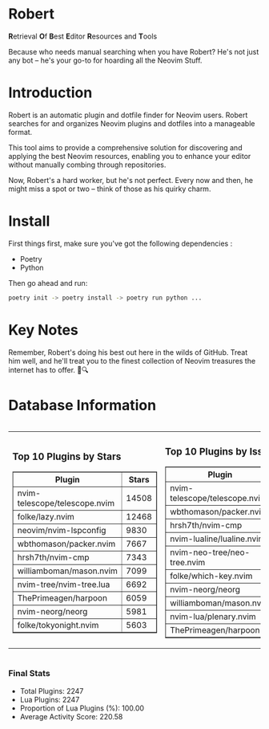 # Robert

**R**etrieval
**O**f
**B**est
**E**ditor
**R**esources and
**T**ools

Because who needs manual searching when you have Robert?
He's not just any bot – he's your go-to for hoarding all the Neovim Stuff.

# Introduction
Robert is an automatic plugin and dotfile finder for Neovim users. Robert searches for and organizes Neovim plugins and dotfiles into a manageable format.

This tool aims to provide a comprehensive solution for discovering and applying the best Neovim resources, enabling you to enhance your editor without manually combing through repositories.

Now, Robert's a hard worker, but he's not perfect. Every now and then, he might miss a spot or two – think of those as his quirky charm. 

# Install
 First things first, make sure you've got the following dependencies :
  - Poetry 
  - Python 

Then go ahead and run:

```bash
poetry init -> poetry install -> poetry run python ...
```
# Key Notes

Remember, Robert's doing his best out here in the wilds of GitHub. Treat him well, and he'll treat you to the finest collection of Neovim treasures the internet has to offer. 🎩🔍


# Database Information

<div style='display:flex;flex-direction:row;justify-content:space-between;'><table><tr><td><h3>Top 10 Plugins by Stars</h3><table border="1"><tr><th>Plugin</th><th>Stars</th></tr><tr><td>nvim-telescope/telescope.nvim</td><td>14508</td></tr><tr><td>folke/lazy.nvim</td><td>12468</td></tr><tr><td>neovim/nvim-lspconfig</td><td>9830</td></tr><tr><td>wbthomason/packer.nvim</td><td>7667</td></tr><tr><td>hrsh7th/nvim-cmp</td><td>7343</td></tr><tr><td>williamboman/mason.nvim</td><td>7099</td></tr><tr><td>nvim-tree/nvim-tree.lua</td><td>6692</td></tr><tr><td>ThePrimeagen/harpoon</td><td>6059</td></tr><tr><td>nvim-neorg/neorg</td><td>5981</td></tr><tr><td>folke/tokyonight.nvim</td><td>5603</td></tr></table></td><td><h3>Top 10 Plugins by Issues</h3><table border="1"><tr><th>Plugin</th><th>Issues</th></tr><tr><td>nvim-telescope/telescope.nvim</td><td>331</td></tr><tr><td>wbthomason/packer.nvim</td><td>305</td></tr><tr><td>hrsh7th/nvim-cmp</td><td>249</td></tr><tr><td>nvim-lualine/lualine.nvim</td><td>208</td></tr><tr><td>nvim-neo-tree/neo-tree.nvim</td><td>187</td></tr><tr><td>folke/which-key.nvim</td><td>171</td></tr><tr><td>nvim-neorg/neorg</td><td>171</td></tr><tr><td>williamboman/mason.nvim</td><td>160</td></tr><tr><td>nvim-lua/plenary.nvim</td><td>125</td></tr><tr><td>ThePrimeagen/harpoon</td><td>102</td></tr></table></td><td><h3>Top 10 Plugins by Forks</h3><table border="1"><tr><th>Plugin</th><th>Forks</th></tr><tr><td>neovim/nvim-lspconfig</td><td>2023</td></tr><tr><td>nvim-telescope/telescope.nvim</td><td>798</td></tr><tr><td>nvim-tree/nvim-tree.lua</td><td>596</td></tr><tr><td>nvim-lualine/lualine.nvim</td><td>451</td></tr><tr><td>hrsh7th/nvim-cmp</td><td>365</td></tr><tr><td>folke/tokyonight.nvim</td><td>364</td></tr><tr><td>ThePrimeagen/harpoon</td><td>346</td></tr><tr><td>jackMort/ChatGPT.nvim</td><td>303</td></tr><tr><td>folke/lazy.nvim</td><td>298</td></tr><tr><td>nvimdev/lspsaga.nvim</td><td>285</td></tr></table></td></tr></table></div>

### Final Stats
- Total Plugins: 2247
- Lua Plugins: 2247
- Proportion of Lua Plugins (%): 100.00
- Average Activity Score: 220.58
